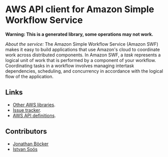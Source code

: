 # AWS API client for Amazon Simple Workflow Service

**Warning: This is a generated library, some operations may not work.**

*About the service:*
The Amazon Simple Workflow Service (Amazon SWF) makes it easy to build
applications that use Amazon's cloud to coordinate work across distributed
components. In Amazon SWF, a <i>task</i> represents a logical unit of work
that is performed by a component of your workflow. Coordinating tasks in a
workflow involves managing intertask dependencies, scheduling, and
concurrency in accordance with the logical flow of the application.

## Links

- [Other AWS libraries](https://github.com/agilord/aws_client/tree/master/generated).
- [Issue tracker](https://github.com/agilord/aws_client/issues).
- [AWS API definitions](https://github.com/aws/aws-sdk-js/tree/master/apis).

## Contributors

- [Jonathan Böcker](https://github.com/Schwusch)
- [Istvan Soós](https://github.com/isoos)


